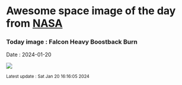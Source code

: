 
# Awesome space image of the day from [NASA](https://api.nasa.gov/)

### Today image : Falcon Heavy Boostback Burn
Date : 2024-01-20

![](https://apod.nasa.gov/apod/image/2401/DSC07781_12Huff800.jpg)

<small>Latest update : Sat Jan 20 16:16:05 2024</small>
        